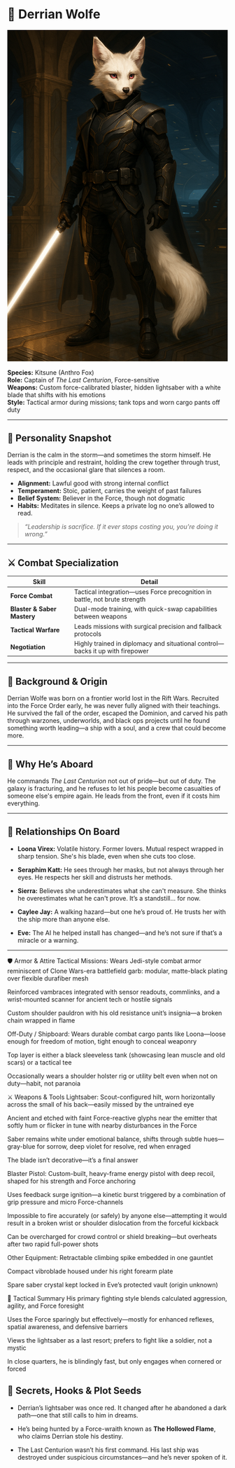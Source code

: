 # 👤 Derrian Wolfe

![Derrian Wolfe](../assets/derrian.png)

**Species:** Kitsune (Anthro Fox)  
**Role:** Captain of *The Last Centurion*, Force-sensitive  
**Weapons:** Custom force-calibrated blaster, hidden lightsaber with a white blade that shifts with his emotions  
**Style:** Tactical armor during missions; tank tops and worn cargo pants off duty

---

## 🧭 Personality Snapshot

Derrian is the calm in the storm—and sometimes the storm himself. He leads with principle and restraint, holding the crew together through trust, respect, and the occasional glare that silences a room.

- **Alignment:** Lawful good with strong internal conflict  
- **Temperament:** Stoic, patient, carries the weight of past failures  
- **Belief System:** Believer in the Force, though not dogmatic  
- **Habits:** Meditates in silence. Keeps a private log no one’s allowed to read.

> *“Leadership is sacrifice. If it ever stops costing you, you're doing it wrong.”*

---

## ⚔️ Combat Specialization

| Skill                     | Detail                                                                       |
|---------------------------|-------------------------------------------------------------------------------|
| **Force Combat**          | Tactical integration—uses Force precognition in battle, not brute strength    |
| **Blaster & Saber Mastery** | Dual-mode training, with quick-swap capabilities between weapons               |
| **Tactical Warfare**      | Leads missions with surgical precision and fallback protocols                 |
| **Negotiation**           | Highly trained in diplomacy and situational control—backs it up with firepower |

---

## 🧬 Background & Origin

Derrian Wolfe was born on a frontier world lost in the Rift Wars. Recruited into the Force Order early, he was never fully aligned with their teachings. He survived the fall of the order, escaped the Dominion, and carved his path through warzones, underworlds, and black ops projects until he found something worth leading—a ship with a soul, and a crew that could become more.

---

## 🚀 Why He’s Aboard

He commands *The Last Centurion* not out of pride—but out of duty. The galaxy is fracturing, and he refuses to let his people become casualties of someone else's empire again. He leads from the front, even if it costs him everything.

---

## 🤝 Relationships On Board

- **Loona Virex:** Volatile history. Former lovers. Mutual respect wrapped in sharp tension. She's his blade, even when she cuts too close.

- **Seraphim Katt:** He sees through her masks, but not always through her eyes. He respects her skill and distrusts her methods.

- **Sierra:** Believes she underestimates what she can't measure. She thinks he overestimates what he can't prove. It’s a standstill… for now.

- **Caylee Jay:** A walking hazard—but one he’s proud of. He trusts her with the ship more than anyone else.

- **Eve:** The AI he helped install has changed—and he’s not sure if that’s a miracle or a warning.

---

🛡️ Armor & Attire
Tactical Missions:
Wears Jedi-style combat armor reminiscent of Clone Wars-era battlefield garb: modular, matte-black plating over flexible durafiber mesh

Reinforced vambraces integrated with sensor readouts, commlinks, and a wrist-mounted scanner for ancient tech or hostile signals

Custom shoulder pauldron with his old resistance unit’s insignia—a broken chain wrapped in flame

Off-Duty / Shipboard:
Wears durable combat cargo pants like Loona—loose enough for freedom of motion, tight enough to conceal weaponry

Top layer is either a black sleeveless tank (showcasing lean muscle and old scars) or a tactical tee

Occasionally wears a shoulder holster rig or utility belt even when not on duty—habit, not paranoia

⚔️ Weapons & Tools
Lightsaber:
Scout-configured hilt, worn horizontally across the small of his back—easily missed by the untrained eye

Ancient and etched with faint Force-reactive glyphs near the emitter that softly hum or flicker in tune with nearby disturbances in the Force

Saber remains white under emotional balance, shifts through subtle hues—gray-blue for sorrow, deep violet for resolve, red when enraged

The blade isn’t decorative—it’s a final answer

Blaster Pistol:
Custom-built, heavy-frame energy pistol with deep recoil, shaped for his strength and Force anchoring

Uses feedback surge ignition—a kinetic burst triggered by a combination of grip pressure and micro Force-channels

Impossible to fire accurately (or safely) by anyone else—attempting it would result in a broken wrist or shoulder dislocation from the forceful kickback

Can be overcharged for crowd control or shield breaking—but overheats after two rapid full-power shots

Other Equipment:
Retractable climbing spike embedded in one gauntlet

Compact vibroblade housed under his right forearm plate

Spare saber crystal kept locked in Eve’s protected vault (origin unknown)

🎯 Tactical Summary
His primary fighting style blends calculated aggression, agility, and Force foresight

Uses the Force sparingly but effectively—mostly for enhanced reflexes, spatial awareness, and defensive barriers

Views the lightsaber as a last resort; prefers to fight like a soldier, not a mystic

In close quarters, he is blindingly fast, but only engages when cornered or forced

## 🧩 Secrets, Hooks & Plot Seeds

- Derrian’s lightsaber was once red. It changed after he abandoned a dark path—one that still calls to him in dreams.

- He’s being hunted by a Force-wraith known as **The Hollowed Flame**, who claims Derrian stole his destiny.

- The Last Centurion wasn’t his first command. His last ship was destroyed under suspicious circumstances—and he’s never spoken of it.

